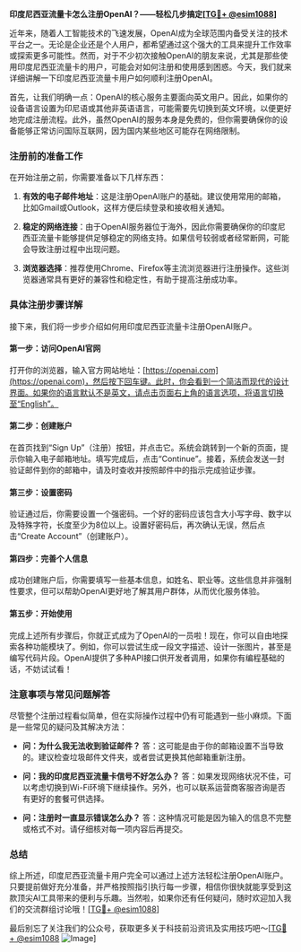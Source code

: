 **印度尼西亚流量卡怎么注册OpenAI？——轻松几步搞定[[TG💪+ @esim1088](https://t.me/s/esim1088)]**

近年来，随着人工智能技术的飞速发展，OpenAI成为全球范围内备受关注的技术平台之一。无论是企业还是个人用户，都希望通过这个强大的工具来提升工作效率或探索更多可能性。然而，对于不少初次接触OpenAI的朋友来说，尤其是那些使用印度尼西亚流量卡的用户，可能会对如何注册和使用感到困惑。今天，我们就来详细讲解一下印度尼西亚流量卡用户如何顺利注册OpenAI。

首先，让我们明确一点：OpenAI的核心服务主要面向英文用户。因此，如果你的设备语言设置为印尼语或其他非英语语言，可能需要先切换到英文环境，以便更好地完成注册流程。此外，虽然OpenAI的服务本身是免费的，但你需要确保你的设备能够正常访问国际互联网，因为国内某些地区可能存在网络限制。

### 注册前的准备工作

在开始注册之前，你需要准备以下几样东西：

1. **有效的电子邮件地址**：这是注册OpenAI账户的基础。建议使用常用的邮箱，比如Gmail或Outlook，这样方便后续登录和接收相关通知。
   
2. **稳定的网络连接**：由于OpenAI服务器位于海外，因此你需要确保你的印度尼西亚流量卡能够提供足够稳定的网络支持。如果信号较弱或者经常断网，可能会导致注册过程中出现问题。

3. **浏览器选择**：推荐使用Chrome、Firefox等主流浏览器进行注册操作。这些浏览器通常具有更好的兼容性和稳定性，有助于提高注册成功率。

### 具体注册步骤详解

接下来，我们将一步步介绍如何用印度尼西亚流量卡注册OpenAI账户。

#### 第一步：访问OpenAI官网

打开你的浏览器，输入官方网站地址：[https://openai.com](https://openai.com)，然后按下回车键。此时，你会看到一个简洁而现代的设计界面。如果你的语言默认不是英文，请点击页面右上角的语言选项，将语言切换至“English”。

#### 第二步：创建账户

在首页找到“Sign Up”（注册）按钮，并点击它。系统会跳转到一个新的页面，提示你输入电子邮箱地址。填写完成后，点击“Continue”。接着，系统会发送一封验证邮件到你的邮箱中，请及时查收并按照邮件中的指示完成验证步骤。

#### 第三步：设置密码

验证通过后，你需要设置一个强密码。一个好的密码应该包含大小写字母、数字以及特殊字符，长度至少为8位以上。设置好密码后，再次确认无误，然后点击“Create Account”（创建账户）。

#### 第四步：完善个人信息

成功创建账户后，你需要填写一些基本信息，如姓名、职业等。这些信息并非强制性要求，但可以帮助OpenAI更好地了解其用户群体，从而优化服务体验。

#### 第五步：开始使用

完成上述所有步骤后，你就正式成为了OpenAI的一员啦！现在，你可以自由地探索各种功能模块了。例如，你可以尝试生成一段文字描述、设计一张图片，甚至是编写代码片段。OpenAI提供了多种API接口供开发者调用，如果你有编程基础的话，不妨试试看！

### 注意事项与常见问题解答

尽管整个注册过程看似简单，但在实际操作过程中仍有可能遇到一些小麻烦。下面是一些常见的疑问及其解决方法：

- **问：为什么我无法收到验证邮件？**
  答：这可能是由于你的邮箱设置不当导致的。建议检查垃圾邮件文件夹，或者尝试更换其他邮箱重新注册。

- **问：我的印度尼西亚流量卡信号不好怎么办？**
  答：如果发现网络状况不佳，可以考虑切换到Wi-Fi环境下继续操作。另外，也可以联系运营商客服咨询是否有更好的套餐可供选择。

- **问：注册时一直显示错误怎么办？**
  答：这种情况可能是因为输入的信息不完整或格式不对。请仔细核对每一项内容后再提交。

### 总结

综上所述，印度尼西亚流量卡用户完全可以通过上述方法轻松注册OpenAI账户。只要提前做好充分准备，并严格按照指引执行每一步骤，相信你很快就能享受到这款顶尖AI工具带来的便利与乐趣。当然啦，如果你还有任何疑问，随时欢迎加入我们的交流群组讨论哦！[[TG💪+ @esim1088](https://t.me/s/esim1088)]

最后别忘了关注我们的公众号，获取更多关于科技前沿资讯及实用技巧吧～[[TG💪+ @esim1088](https://t.me/s/esim1088) ![Image](https://i.postimg.cc/4NQfJmqS/Snipaste-2025-05-13-00-14-12.png)]